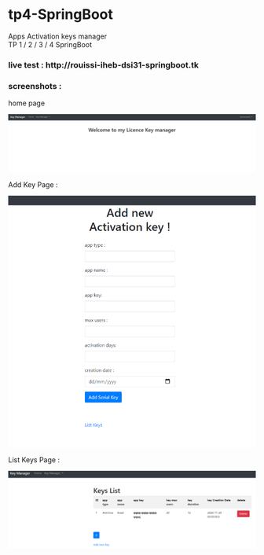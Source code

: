 # tp4-SpringBoot
Apps Activation keys manager <br>
TP 1 / 2 / 3 / 4 SpringBoot <br>
<h3>live test : http://rouissi-iheb-dsi31-springboot.tk</h3>

<h3>screenshots :</h3> 


home page


![](screenshots/1.png)


Add Key Page : 


![](screenshots/2.png)


List Keys Page : 


![](screenshots/3.png)
